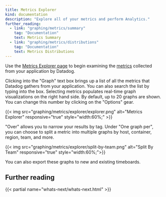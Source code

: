 ```yaml
---
title: Metrics Explorer
kind: documentation
description: "Explore all of your metrics and perform Analytics."
further_reading:
  - link: "graphing/metrics/summary"
    tag: "Documentation"
    text: Metrics Summary
  - link: "graphing/metrics/distributions"
    tag: "Documentation"
    text: Metrics Distributions
---
```


Use the [Metrics Explorer page][1] to begin examining the [metrics][2] collected from your application by Datadog.

Clicking into the "Graph" text box brings up a list of all the metrics that Datadog gathers from your application. You can also search the list by typing into the box. Selecting metrics populates real-time graph visualizations on the right hand side. By default, up to 20 graphs are shown. You can change this number by clicking on the "Options" gear.

{{< img src="graphing/metrics/explorer/explorer.png" alt="Metrics Explorer" responsive="true" style="width:60%;" >}}

"Over" allows you to narrow your results by tag. Under "One graph per", you can choose to split a metric into multiple graphs by host, container, region, team, and more.

{{< img src="graphing/metrics/explorer/split-by-team.png" alt="Split By Team" responsive="true" style="width:60%;">}}

You can also export these graphs to new and existing timeboards.

## Further reading

{{< partial name="whats-next/whats-next.html" >}}

[1]: https://app.datadoghq.com/metric/explorer
[2]: /developers/metrics
